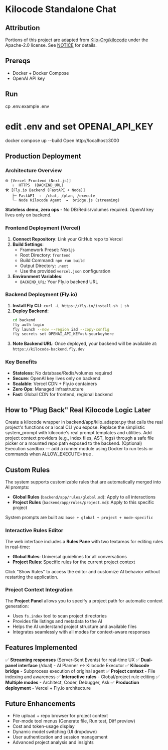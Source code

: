 # Kilocode Standalone Chat

## Attribution

Portions of this project are adapted from [Kilo-Org/kilocode](https://github.com/Kilo-Org/kilocode)
under the Apache-2.0 license. See [NOTICE](NOTICE) for details.

## Prereqs
- Docker + Docker Compose
- OpenAI API key

## Run
cp .env.example .env
# edit .env and set OPENAI_API_KEY
docker compose up --build
Open http://localhost:3000

## Production Deployment

### Architecture Overview

```
🌐 [Vercel Frontend (Next.js)]
   ↓  HTTPS  (BACKEND_URL)
🛠️ [Fly.io Backend (FastAPI + Node)]
   ├─ FastAPI  →  /chat, /plan, /execute
   └─ Node Kilocode Agent  →  bridge.js (streaming)
```

**Stateless demo, zero ops** - No DB/Redis/volumes required. OpenAI key lives only on backend.

### Frontend Deployment (Vercel)

1. **Connect Repository**: Link your GitHub repo to Vercel
2. **Build Settings**:
   - Framework Preset: Next.js
   - Root Directory: `frontend`
   - Build Command: `npm run build`
   - Output Directory: `.next`
   - Use the provided `vercel.json` configuration
3. **Environment Variables**:
   - `BACKEND_URL`: Your Fly.io backend URL

### Backend Deployment (Fly.io)

1. **Install Fly CLI**: `curl -L https://fly.io/install.sh | sh`
2. **Deploy Backend**:
   ```bash
   cd backend
   fly auth login
   fly launch --now --region iad --copy-config
   fly secrets set OPENAI_API_KEY=sk-yourkeyhere
   ```
3. **Note Backend URL**: Once deployed, your backend will be available at:
   `https://kilocode-backend.fly.dev`

### Key Benefits

- **Stateless**: No database/Redis/volumes required
- **Secure**: OpenAI key lives only on backend
- **Scalable**: Vercel CDN + Fly.io containers
- **Zero Ops**: Managed infrastructure
- **Fast**: Global CDN for frontend, regional backend

## How to "Plug Back" Real Kilocode Logic Later
Create a kilocode wrapper in backend/app/kilo_adapter.py that calls the real project's
functions or a local CLI you expose.
Replace the simplistic system_prompt with kilocode's real prompt templates and utilities.
Add project context providers (e.g., index files, AST, logs) through a safe file picker or a mounted
repo path exposed to the backend.
(Optional) Execution sandbox — add a runner module using Docker to run tests or commands
when ALLOW_EXECUTE=true .

## Custom Rules

The system supports customizable rules that are automatically merged into AI prompts:

- **Global Rules** (`backend/app/rules/global.md`): Apply to all interactions
- **Project Rules** (`backend/app/rules/project.md`): Apply to this specific project

System prompts are built as: `base + global + project + mode-specific`

### Interactive Rules Editor

The web interface includes a **Rules Pane** with two textareas for editing rules in real-time:

- **Global Rules**: Universal guidelines for all conversations
- **Project Rules**: Specific rules for the current project context

Click "Show Rules" to access the editor and customize AI behavior without restarting the application.

### Project Context Integration

The **Project Panel** allows you to specify a project path for automatic context generation:

- Uses `fs.index` tool to scan project directories
- Provides file listings and metadata to the AI
- Helps the AI understand project structure and available files
- Integrates seamlessly with all modes for context-aware responses

## Features Implemented

✅ **Streaming responses** (Server-Sent Events) for real-time UX
✅ **Dual-panel interface** (/dual) - AI Planner ↔ Kilocode Executor
✅ **Kilocode bridge** - Subprocess execution of original agent
✅ **Project context** - File indexing and awareness
✅ **Interactive rules** - Global/project rule editing
✅ **Multiple modes** - Architect, Coder, Debugger, Ask
✅ **Production deployment** - Vercel + Fly.io architecture

## Future Enhancements

- File upload + repo browser for project context
- Per-mode tool menus (Generate file, Run test, Diff preview)
- Cost and token-usage display
- Dynamic model switching (UI dropdown)
- User authentication and session management
- Advanced project analysis and insights